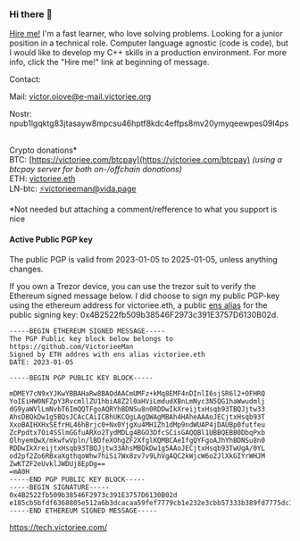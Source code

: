### Hi there 👋
[Hire me!](https://gist.github.com/VictorieeMan/384928dab6d0d9649f19c8b658498e81) I'm a fast learner, who love solving problems. Looking for a junior position in a technical role. Computer language agnostic (code is code), but I would like to develop my C++ skills in a production environment. For more info, click the "Hire me!" link at beginning of message.


Contact: 

Mail: victor.oiove@e-mail.victoriee.org

Nostr: npub1lgqktg83jtasayw8mpcsu46hptf8kdc4effps8mv20ymyqeewpes09l4ps

\
Crypto donations* \
BTC: [https://victoriee.com/btcpay](https://victoriee.com/btcpay) *(using a btcpay server for both on-/offchain donations)*\
ETH: [victoriee.eth](https://victoriee.eth.xyz) <!--*(You can send directly to this domain in your ETH wallet, it's a valid adress :))*--> \
LN-btc:  <a href="lightning:victorieeman@vida.page">⚡victorieeman@vida.page</a>

*Not needed but attaching a comment/refference to what you support is nice


#### Active Public PGP key
The public PGP is valid from 2023-01-05 to 2025-01-05, unless anything changes.

If you own a Trezor device, you can use the trezor suit to verify the Ethereum signed message below. I did choose to sign my public PGP-key using the ethereum address for victoriee.eth, a public [ens alias](https://ens.domains/) for the public signing key: 0x4B2522fb509b38546F2973c391E3757D6130B02d.

```
-----BEGIN ETHEREUM SIGNED MESSAGE-----
The PGP Public key block below belongs to https://github.com/VictorieeMan
Signed by ETH addres with ens alias victoriee.eth
DATE: 2023-01-05

-----BEGIN PGP PUBLIC KEY BLOCK-----

mDMEY7cN9xYJKwYBBAHaRw8BAQdAACmUMFz+kMq8EMF4nDInlI6sjSR6l2+OFHRQ
YoIEiHW0NFZpY3RvcmllZU1hbiA8Z2l0aHViLmdudXBnLmNyc3N5QG1haWwudmlj
dG9yaWVlLmNvbT6ImQQTFgoAQRYhBDNSu8n0RDDwIkXreijtxHsqb93TBQJjtw33
AhsDBQkDw1g5BQsJCAcCAiICBhUKCQgLAgQWAgMBAh4HAheAAAoJECjtxHsqb93T
XxoBAIHXHxSEfrHL46hBrjc0+Nx0YjgXu4MH1Zh1dMp9ndWUAP4jDAUBp0futfeu
ZcPpdtx7Oi4SSlmGGfuARXo2TydMDLg4BGO3DfcSCisGAQQBl1UBBQEBB0DbqPxb
QlhyemQwX/mkwfwVpln/lBDfeXOhgZF2XfglKQMBCAeIfgQYFgoAJhYhBDNSu8n0
RDDwIkXreijtxHsqb93TBQJjtw33AhsMBQkDw1g5AAoJECjtxHsqb93TwUgA/0YL
od2pf2Zo6RBxaXgthqoWhw7hiSi7Wx8zv7v9LhVgAQC2kWjcW6o2JlXkGIYrWHJM
ZwKTZF2eUvklJWDUj8EpDg==
=mA0H
-----END PGP PUBLIC KEY BLOCK-----
-----BEGIN SIGNATURE-----
0x4B2522fb509b38546F2973c391E3757D6130B02d
e185cb5bfdf6368805e512a6b3dcacaa59fef7779cb1e232e3cbb57333b389fd7775dc17385a275c04c8d396dfd62d98a0204131807ef9bd24c7850480c4f5931b
-----END ETHEREUM SIGNED MESSAGE-----
```

<!--
This resume/profile page is pretty new and hence under construction.
[https://victorieeman.github.io/](https://victorieeman.github.io/)
To do: Replace stopgap text with actual information.

This Techblog is also a new experiment of mine, not started only sample posts so far:
[https://odysee.com/@VictorieeTech:2](https://odysee.com/@VictorieeTech:2)

Goal: Share insights and write about programming, algorithms and technical stuff related to what I do.

To do: Publish first real blog post.
-->

https://tech.victoriee.com/

<!--
**VictorieeMan/VictorieeMan** is a ✨ _special_ ✨ repository because its `README.md` (this file) appears on your GitHub profile.

Here are some ideas to get you started:

- 🔭 I’m currently working on ...
- 🌱 I’m currently learning ...
- 👯 I’m looking to collaborate on ...
- 🤔 I’m looking for help with ...
- 💬 Ask me about ...
- 📫 How to reach me: ...
- 😄 Pronouns: ...
- ⚡ Fun fact: ...
-->
